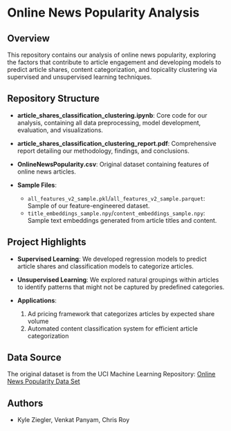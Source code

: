# Online News Popularity Analysis

## Overview
This repository contains our analysis of online news popularity, exploring the factors that contribute to article engagement and developing models to predict article shares, content categorization, and topicality clustering via supervised and unsupervised learning techniques.

## Repository Structure

- **article_shares_classification_clustering.ipynb**: Core code for our analysis, containing all data preprocessing, model development, evaluation, and visualizations.

- **article_shares_classification_clustering_report.pdf**: Comprehensive report detailing our methodology, findings, and conclusions.

- **OnlineNewsPopularity.csv**: Original dataset containing features of online news articles.

- **Sample Files**:
  - `all_features_v2_sample.pkl`/`all_features_v2_sample.parquet`: Sample of our feature-engineered dataset.
  - `title_embeddings_sample.npy`/`content_embeddings_sample.npy`: Sample text embeddings generated from article titles and content.

## Project Highlights

- **Supervised Learning**: We developed regression models to predict article shares and classification models to categorize articles.

- **Unsupervised Learning**: We explored natural groupings within articles to identify patterns that might not be captured by predefined categories.

- **Applications**:
  1. Ad pricing framework that categorizes articles by expected share volume
  2. Automated content classification system for efficient article categorization

## Data Source

The original dataset is from the UCI Machine Learning Repository: [Online News Popularity Data Set](https://archive.ics.uci.edu/ml/datasets/Online+News+Popularity)

## Authors

- Kyle Ziegler, Venkat Panyam, Chris Roy

